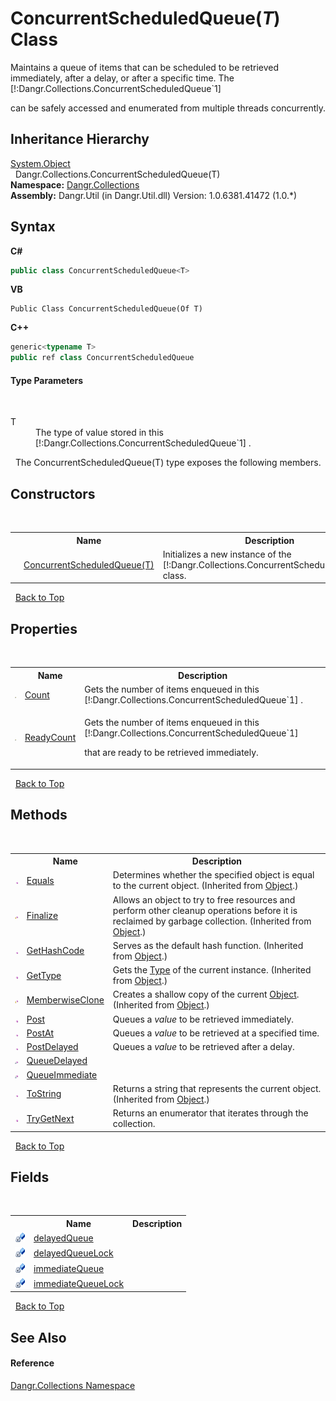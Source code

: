 # ConcurrentScheduledQueue(*T*) Class
 


Maintains a queue of items that can be scheduled to be retrieved immediately, after a delay, or after a specific time. The [!:Dangr.Collections.ConcurrentScheduledQueue`1]

can be safely accessed and enumerated from multiple threads concurrently.



## Inheritance Hierarchy
<a href="http://msdn2.microsoft.com/en-us/library/e5kfa45b" target="_blank">System.Object</a><br />&nbsp;&nbsp;Dangr.Collections.ConcurrentScheduledQueue(T)<br />
**Namespace:**&nbsp;<a href="N_Dangr_Collections">Dangr.Collections</a><br />**Assembly:**&nbsp;Dangr.Util (in Dangr.Util.dll) Version: 1.0.6381.41472 (1.0.*)

## Syntax

**C#**<br />
``` C#
public class ConcurrentScheduledQueue<T>

```

**VB**<br />
``` VB
Public Class ConcurrentScheduledQueue(Of T)
```

**C++**<br />
``` C++
generic<typename T>
public ref class ConcurrentScheduledQueue
```


#### Type Parameters
&nbsp;<dl><dt>T</dt><dd>The type of value stored in this [!:Dangr.Collections.ConcurrentScheduledQueue`1] .</dd></dl>&nbsp;
The ConcurrentScheduledQueue(T) type exposes the following members.


## Constructors
&nbsp;<table><tr><th></th><th>Name</th><th>Description</th></tr><tr><td>![Public method](media/pubmethod.gif "Public method")</td><td><a href="M_Dangr_Collections_ConcurrentScheduledQueue_1__ctor">ConcurrentScheduledQueue(T)</a></td><td>
Initializes a new instance of the [!:Dangr.Collections.ConcurrentScheduledQueue`1] class.</td></tr></table>&nbsp;
<a href="#concurrentscheduledqueue(*t*)-class">Back to Top</a>

## Properties
&nbsp;<table><tr><th></th><th>Name</th><th>Description</th></tr><tr><td>![Public property](media/pubproperty.gif "Public property")</td><td><a href="P_Dangr_Collections_ConcurrentScheduledQueue_1_Count">Count</a></td><td>
Gets the number of items enqueued in this [!:Dangr.Collections.ConcurrentScheduledQueue`1] .</td></tr><tr><td>![Public property](media/pubproperty.gif "Public property")</td><td><a href="P_Dangr_Collections_ConcurrentScheduledQueue_1_ReadyCount">ReadyCount</a></td><td>

Gets the number of items enqueued in this [!:Dangr.Collections.ConcurrentScheduledQueue`1]

that are ready to be retrieved immediately.</td></tr></table>&nbsp;
<a href="#concurrentscheduledqueue(*t*)-class">Back to Top</a>

## Methods
&nbsp;<table><tr><th></th><th>Name</th><th>Description</th></tr><tr><td>![Public method](media/pubmethod.gif "Public method")</td><td><a href="http://msdn2.microsoft.com/en-us/library/bsc2ak47" target="_blank">Equals</a></td><td>
Determines whether the specified object is equal to the current object.
 (Inherited from <a href="http://msdn2.microsoft.com/en-us/library/e5kfa45b" target="_blank">Object</a>.)</td></tr><tr><td>![Protected method](media/protmethod.gif "Protected method")</td><td><a href="http://msdn2.microsoft.com/en-us/library/4k87zsw7" target="_blank">Finalize</a></td><td>
Allows an object to try to free resources and perform other cleanup operations before it is reclaimed by garbage collection.
 (Inherited from <a href="http://msdn2.microsoft.com/en-us/library/e5kfa45b" target="_blank">Object</a>.)</td></tr><tr><td>![Public method](media/pubmethod.gif "Public method")</td><td><a href="http://msdn2.microsoft.com/en-us/library/zdee4b3y" target="_blank">GetHashCode</a></td><td>
Serves as the default hash function.
 (Inherited from <a href="http://msdn2.microsoft.com/en-us/library/e5kfa45b" target="_blank">Object</a>.)</td></tr><tr><td>![Public method](media/pubmethod.gif "Public method")</td><td><a href="http://msdn2.microsoft.com/en-us/library/dfwy45w9" target="_blank">GetType</a></td><td>
Gets the <a href="http://msdn2.microsoft.com/en-us/library/42892f65" target="_blank">Type</a> of the current instance.
 (Inherited from <a href="http://msdn2.microsoft.com/en-us/library/e5kfa45b" target="_blank">Object</a>.)</td></tr><tr><td>![Protected method](media/protmethod.gif "Protected method")</td><td><a href="http://msdn2.microsoft.com/en-us/library/57ctke0a" target="_blank">MemberwiseClone</a></td><td>
Creates a shallow copy of the current <a href="http://msdn2.microsoft.com/en-us/library/e5kfa45b" target="_blank">Object</a>.
 (Inherited from <a href="http://msdn2.microsoft.com/en-us/library/e5kfa45b" target="_blank">Object</a>.)</td></tr><tr><td>![Public method](media/pubmethod.gif "Public method")</td><td><a href="M_Dangr_Collections_ConcurrentScheduledQueue_1_Post">Post</a></td><td>
Queues a *value* to be retrieved immediately.</td></tr><tr><td>![Public method](media/pubmethod.gif "Public method")</td><td><a href="M_Dangr_Collections_ConcurrentScheduledQueue_1_PostAt">PostAt</a></td><td>
Queues a *value* to be retrieved at a specified time.</td></tr><tr><td>![Public method](media/pubmethod.gif "Public method")</td><td><a href="M_Dangr_Collections_ConcurrentScheduledQueue_1_PostDelayed">PostDelayed</a></td><td>
Queues a *value* to be retrieved after a delay.</td></tr><tr><td>![Private method](media/privmethod.gif "Private method")</td><td><a href="M_Dangr_Collections_ConcurrentScheduledQueue_1_QueueDelayed">QueueDelayed</a></td><td /></tr><tr><td>![Private method](media/privmethod.gif "Private method")</td><td><a href="M_Dangr_Collections_ConcurrentScheduledQueue_1_QueueImmediate">QueueImmediate</a></td><td /></tr><tr><td>![Public method](media/pubmethod.gif "Public method")</td><td><a href="http://msdn2.microsoft.com/en-us/library/7bxwbwt2" target="_blank">ToString</a></td><td>
Returns a string that represents the current object.
 (Inherited from <a href="http://msdn2.microsoft.com/en-us/library/e5kfa45b" target="_blank">Object</a>.)</td></tr><tr><td>![Public method](media/pubmethod.gif "Public method")</td><td><a href="M_Dangr_Collections_ConcurrentScheduledQueue_1_TryGetNext">TryGetNext</a></td><td>
Returns an enumerator that iterates through the collection.</td></tr></table>&nbsp;
<a href="#concurrentscheduledqueue(*t*)-class">Back to Top</a>

## Fields
&nbsp;<table><tr><th></th><th>Name</th><th>Description</th></tr><tr><td>![Private field](media/privfield.gif "Private field")</td><td><a href="F_Dangr_Collections_ConcurrentScheduledQueue_1_delayedQueue">delayedQueue</a></td><td /></tr><tr><td>![Private field](media/privfield.gif "Private field")</td><td><a href="F_Dangr_Collections_ConcurrentScheduledQueue_1_delayedQueueLock">delayedQueueLock</a></td><td /></tr><tr><td>![Private field](media/privfield.gif "Private field")</td><td><a href="F_Dangr_Collections_ConcurrentScheduledQueue_1_immediateQueue">immediateQueue</a></td><td /></tr><tr><td>![Private field](media/privfield.gif "Private field")</td><td><a href="F_Dangr_Collections_ConcurrentScheduledQueue_1_immediateQueueLock">immediateQueueLock</a></td><td /></tr></table>&nbsp;
<a href="#concurrentscheduledqueue(*t*)-class">Back to Top</a>

## See Also


#### Reference
<a href="N_Dangr_Collections">Dangr.Collections Namespace</a><br />